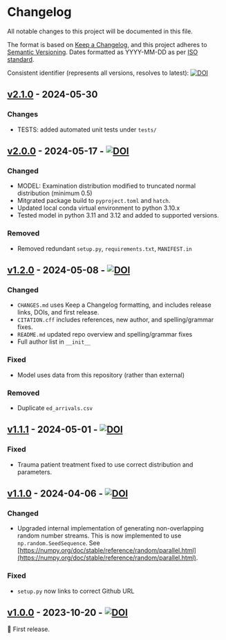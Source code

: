 # Changelog

All notable changes to this project will be documented in this file.

The format is based on [Keep a Changelog](https://keepachangelog.com/en/1.1.0/),
and this project adheres to [Semantic Versioning](https://semver.org/spec/v2.0.0.html). Dates formatted as YYYY-MM-DD as per [ISO standard](https://www.iso.org/iso-8601-date-and-time-format.html).

Consistent identifier (represents all versions, resolves to latest): [![DOI](https://zenodo.org/badge/DOI/10.5281/zenodo.10026326.svg)](https://doi.org/10.5281/zenodo.10026326)

## [v2.1.0]() - 2024-05-30

### Changes

* TESTS: added automated unit tests under `tests/`


## [v2.0.0](https://github.com/pythonhealthdatascience/stars-treat-sim/releases/tag/v2.0.0) - 2024-05-17 - [![DOI](https://zenodo.org/badge/DOI/10.5281/zenodo.11210422.svg)](https://doi.org/10.5281/zenodo.11210422)

### Changed

* MODEL: Examination distribution modified to truncated normal distribution (minimum 0.5)
* Mitgrated package build to `pyproject.toml` and `hatch`. 
* Updated local conda virtual environment to python 3.10.x 
* Tested model in python 3.11 and 3.12 and added to supported versions.

### Removed

* Removed redundant `setup.py`, `requirements.txt`, `MANIFEST.in`


## [v1.2.0](https://github.com/pythonhealthdatascience/stars-treat-sim/releases/tag/v1.2.0) - 2024-05-08 - [![DOI](https://zenodo.org/badge/DOI/10.5281/zenodo.11146209.svg)](https://doi.org/10.5281/zenodo.11146209)

### Changed

* `CHANGES.md` uses Keep a Changelog formatting, and includes release links, DOIs, and first release.
* `CITATION.cff` includes references, new author, and spelling/grammar fixes.
* `README.md` updated repo overview and spelling/grammar fixes
* Full author list in `__init__`

### Fixed

* Model uses data from this repository (rather than external)

### Removed

* Duplicate `ed_arrivals.csv`

## [v1.1.1](https://github.com/pythonhealthdatascience/stars-treat-sim/releases/tag/v1.1.1) - 2024-05-01 - [![DOI](https://zenodo.org/badge/DOI/10.5281/zenodo.11098944.svg)](https://doi.org/10.5281/zenodo.11098944)

### Fixed

* Trauma patient treatment fixed to use correct distribution and parameters.

## [v1.1.0](https://github.com/pythonhealthdatascience/stars-treat-sim/releases/tag/v1.1.0) - 2024-04-06 - [![DOI](https://zenodo.org/badge/DOI/10.5281/zenodo.10936052.svg)](https://doi.org/10.5281/zenodo.10936052)

### Changed

* Upgraded internal implementation of generating non-overlapping random number streams. This is now implemented to use `np.random.SeedSequence`. See [https://numpy.org/doc/stable/reference/random/parallel.html](https://numpy.org/doc/stable/reference/random/parallel.html).

### Fixed

* `setup.py` now links to correct Github URL

## [v1.0.0](https://github.com/pythonhealthdatascience/stars-treat-sim/releases/tag/v1.0.0) - 2023-10-20 - [![DOI](https://zenodo.org/badge/DOI/10.5281/zenodo.10026327.svg)](https://doi.org/10.5281/zenodo.10026327)

:seedling: First release.